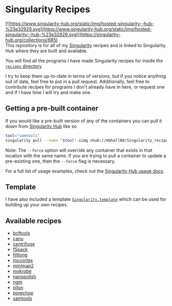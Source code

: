 # Singularity Recipes

[![https://www.singularity-hub.org/static/img/hosted-singularity--hub-%23e32929.svg](https://www.singularity-hub.org/static/img/hosted-singularity--hub-%23e32929.svg)](https://singularity-hub.org/collections/685)  
This repository is for all of my [Singularity](https://www.sylabs.io/singularity/) recipes and is linked to Singularity
Hub where they are built and available.

You will find all the programs I have made Singularity recipes for inside the
[`recipes` directory](https://github.com/mbhall88/Singularity_recipes/tree/master/recipes).  

I try to keep them up-to-date in terms of versions, but if you notice anything
out of date, feel free to put in a pull request. Additionally, feel free to
contribute recipes for programs I don't already have in here, or request one and
if I have time I will try and make one.  

## Getting a pre-built container

If you would like a pre-built version of any of the containers you can pull it
down from [Singularity Hub](https://www.singularity-hub.org/collections/685/usage)
like so

```sh
tool="samtools"
singularity pull --name "$tool".simg shub://mbhall88/Singularity_recipes:"$tool"
```

Note: The `--force` option will override any container that exists in that
location with the same name. If you are trying to pull a container to update a
pre-existing one, then the `--force` flag is necessary.  

For a full list of usage examples, check out the [Singularity Hub usage docs](https://www.singularity-hub.org/collections/685/usage).

## Template
I have also included a template [`Singularity.template`](https://github.com/mbhall88/Singularity_recipes/blob/master/Singularity.template)
which can be used for building up your own recipes.

## Available recipes
* [bcftools](http://www.htslib.org/doc/bcftools.html)
* [canu](https://github.com/marbl/canu)
* [centrifuge](https://github.com/infphilo/centrifuge)
* [f5pack](https://github.com/mateidavid/fast5)
* [filtlong](https://github.com/rrwick/Filtlong)
* [mccortex](https://github.com/mcveanlab/mccortex)
* [minimap2](https://lh3.github.io/minimap2/)
* [mykrobe](https://github.com/Mykrobe-tools/mykrobe-atlas-cli)
* [nanopolish](https://github.com/jts/nanopolish)
* [ngm](https://github.com/Cibiv/NextGenMap/wiki)
* [pilon](https://github.com/broadinstitute/pilon/wiki)
* [porechop](https://github.com/rrwick/Porechop)
* [samtools](http://samtools.sourceforge.net/)
